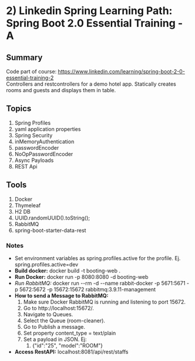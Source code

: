 # 2) Linkedin Spring Learning Path: Spring Boot 2.0 Essential Training - A
## Summary
Code part of course: https://www.linkedin.com/learning/spring-boot-2-0-essential-training-2   
Controllers and restcontrollers for a demo hotel app. Statically creates rooms and guests and displays them in table.

## Topics
1) Spring Profiles
2) yaml application properties
3) Spring Security
4) inMemoryAuthentication
5) passwordEncoder
6) NoOpPasswordEncoder
7) Async Payloads
8) REST Api

## Tools
1) Docker
2) Thymeleaf
3) H2 DB
4) UUID.randomUUID().toString();
5) RabbitMQ
6) spring-boot-starter-data-rest

### Notes
* Set environment variables as spring.profiles.active for the profile. Ej. spring.profiles.active=dev
* **Build docker:** docker build -t booting-web .
* **Run Docker:** docker run -p 8080:8080 -d booting-web
* *Run RabbitMQ:* docker run --rm -d --name rabbit-docker -p 5671:5671 -p 5672:5672 -p 15672:15672 rabbitmq:3.9.11-management
* **How to send a Message to RabbitMQ:**  
  1) Make sure Docker RabbitMQ is running and listening to port 15672.
  2) Go to http://localhost:15672/.
  3) Navigate to Queues.
  4) Select the Queue (room-cleaner).
  5) Go to Publish a message.
  6) Set property content_type = text/plain
  7) Set a payload in JSON. Ej:
     1) {"id":"25", "model":"ROOM"}
* **Access RestAPI:** localhost:8081/api/rest/staffs